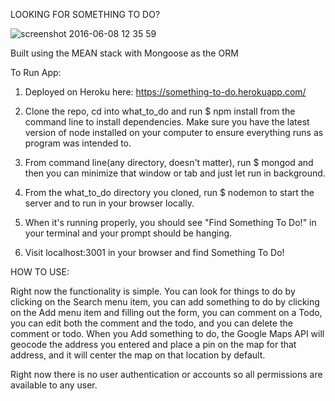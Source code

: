 LOOKING FOR SOMETHING TO DO?

![screenshot 2016-06-08 12 35 59](https://cloud.githubusercontent.com/assets/17213441/15902392/a9360af4-2d75-11e6-9fc7-ae7b0b45414b.png)


Built using the MEAN stack with Mongoose as the ORM

To Run App:

1.  Deployed on Heroku here:  https://something-to-do.herokuapp.com/

2.  Clone the repo, cd into what_to_do and run
$ npm install
from the command line to install dependencies.  Make sure you have the latest version of node installed on your computer to ensure everything runs as program was intended to.

3.  From command line(any directory, doesn't matter), run
$ mongod
and then you can minimize that window or tab and just let run in background.

4.  From the what_to_do directory you cloned, run
$ nodemon
to start the server and to run in your browser locally.

5.  When it's running properly, you should see "Find Something To Do!" in your terminal and your prompt should be hanging.

6.  Visit localhost:3001 in your browser and find Something To Do!


HOW TO USE:

Right now the functionality is simple.  You can look for things to do by clicking on the Search menu item, you can add something to do by clicking on the Add menu item and filling out the form, you can comment on a Todo, you can edit both the comment and the todo, and you can delete the comment or todo.  When you Add something to do, the Google Maps API will geocode the address you entered and place a pin on the map for that address, and it will center the map on that location by default.  

Right now there is no user authentication or accounts so all permissions are available to any user.  
